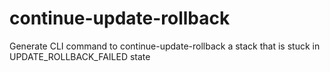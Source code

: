 # continue-update-rollback
Generate CLI command to continue-update-rollback a stack that is stuck in UPDATE_ROLLBACK_FAILED state
